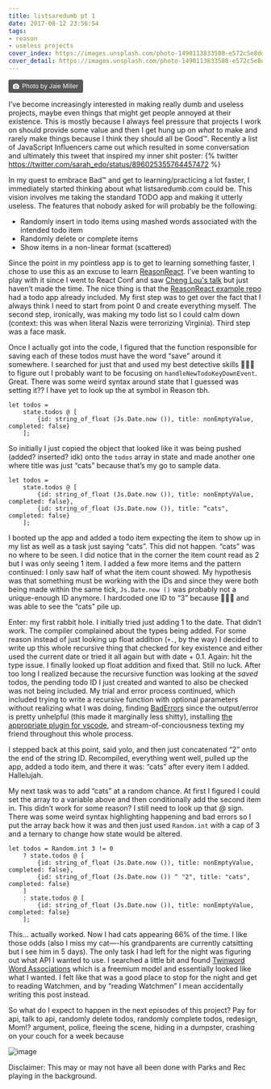 ```yaml
---
title: listsaredumb pt 1
date: 2017-08-12 23:56:54
tags:
- reason
- useless projects
cover_index: https://images.unsplash.com/photo-1490113833580-e572c5e8dd10?fit=crop&w=846&h=846
cover_detail: https://images.unsplash.com/photo-1490113833580-e572c5e8dd10
---
```

<a style="background-color:#585858;color:white;text-decoration:none;padding:4px 6px;font-size:12px;line-height:1.2;display:inline-block;border-radius:3px;" href="https://unsplash.com/@j_miller?utm_medium=referral&amp;utm_campaign=photographer-credit&amp;utm_content=creditBadge" target="_blank" rel="noopener noreferrer" title="Download free do whatever you want high-resolution photos from Jaie Miller"><span style="display:inline-block;padding:2px 3px;"><svg xmlns="http://www.w3.org/2000/svg" style="height:12px;width:auto;position:relative;vertical-align:middle;top:-1px;fill:white;" viewBox="0 0 32 32"><title></title><path d="M20.8 18.1c0 2.7-2.2 4.8-4.8 4.8s-4.8-2.1-4.8-4.8c0-2.7 2.2-4.8 4.8-4.8 2.7.1 4.8 2.2 4.8 4.8zm11.2-7.4v14.9c0 2.3-1.9 4.3-4.3 4.3h-23.4c-2.4 0-4.3-1.9-4.3-4.3v-15c0-2.3 1.9-4.3 4.3-4.3h3.7l.8-2.3c.4-1.1 1.7-2 2.9-2h8.6c1.2 0 2.5.9 2.9 2l.8 2.4h3.7c2.4 0 4.3 1.9 4.3 4.3zm-8.6 7.5c0-4.1-3.3-7.5-7.5-7.5-4.1 0-7.5 3.4-7.5 7.5s3.3 7.5 7.5 7.5c4.2-.1 7.5-3.4 7.5-7.5z"></path></svg></span><span style="display:inline-block;padding:2px 3px;">Photo by Jaie Miller</span></a>


I’ve become increasingly interested in making really dumb and useless projects, maybe even things that might get people annoyed at their existence. This is mostly because I always feel pressure that projects I work on should provide some value and then I get hung up on _what_ to make and rarely make things because I think they should all be Good™. Recently a list of JavaScript Influencers came out which resulted in some conversation and ultimately this tweet that inspired my inner shit poster:
{% twitter https://twitter.com/sarah_edo/status/896025355764457472 %}


In my quest to embrace Bad™ and get to learning/practicing a lot faster, I immediately started thinking about what listsaredumb.com could be. This vision involves me taking the standard TODO app and making it utterly useless. The features that nobody asked for will probably be the following:
* Randomly insert in todo items using mashed words associated with the intended todo item
* Randomly delete or complete items
* Show items in a non-linear format (scattered)

Since the point in my pointless app is to get to learning something faster, I chose to use this as an excuse to learn [ReasonReact](https://reasonml.github.io/reason-react/). I’ve been wanting to play with it since I went to React Conf and saw [Cheng Lou's talk](https://www.youtube.com/watch?v=_0T5OSSzxms) but just haven’t made the time. The nice thing is that the [ReasonReact example repo](https://github.com/chenglou/reason-react-example) had a todo app already included. My first step was to get over the fact that I always think I need to start from point 0 and create everything myself. The second step, ironically, was making my todo list so I could calm down (context: this was when literal Nazis were terrorizing Virginia). Third step was a face mask.

Once I actually got into the code, I figured that the function responsible for saving each of these todos must have the word “save” around it somewhere. I searched for just that and used my best detective skills 🕵🏼‍♀️ to figure out I probably want to be focusing on `handleNewTodoKeyDownEvent`. Great. There was some weird syntax around state that I guessed was setting it?? I have yet to look up the at symbol in Reason tbh.

```
let todos =
    state.todos @ [
        {id: string_of_float (Js.Date.now ()), title: nonEmptyValue, completed: false}
    ];
```

So initially I just copied the object that looked like it was being pushed (added? inserted? idk) onto the `todos` array in state and made another one where title was just “cats” because that’s my go to sample data.

```
let todos =
    state.todos @ [
        {id: string_of_float (Js.Date.now ()), title: nonEmptyValue, completed: false},
        {id: string_of_float (Js.Date.now ()), title: “cats", completed: false}
    ];
```

I booted up the app and added a todo item expecting the item to show up in my list as well as a task just saying “cats”. This did not happen. “cats” was no where to be seen. I did notice that in the corner the item count read as 2 but I was only seeing 1 item. I added a few more items and the pattern continued: I only saw half of what the item count showed. My hypothesis was that something must be working with the IDs and since they were both being made within the same tick, `Js.Date.now ()` was probably not a unique-enough ID anymore. I hardcoded one ID to “3” because 🤷🏼‍♀️ and was able to see the “cats” pile up.

Enter: my first rabbit hole. I initially tried just adding 1 to the date. That didn’t work. The compiler complained about the types being added. For some reason instead of just looking up float addition (`+.`, by the way) I decided to write up this whole recursive thing that checked for key existence and either used the current date or tried it all again but with date + 0.1. Again: hit the type issue. I finally looked up float addition and fixed that. Still no luck. After too long I realized because the recursive function was looking at the _saved_ todos, the pending todo ID I just created and wanted to also be checked was not being included. My trial and error process continued, which included trying to write a recursive function with optional parameters without realizing what I was doing, finding [BadErrors](https://github.com/reasonml/BetterErrors) since the output/error is pretty unhelpful (this made it marginally less shitty), installing [the appropriate plugin for vscode](https://github.com/reasonml-editor/vscode-reasonml), and stream-of-conciousness texting my friend throughout this whole process.

I stepped back at this point, said yolo, and then just concatenated “2” onto the end of the string ID. Recompiled, everything went well, pulled up the app, added a todo item, and there it was: “cats” after every item I added. Hallelujah.

My next task was to add “cats” at a random chance. At first I figured I could set the array to a variable above and then conditionally add the second item in. This didn’t work for some reason? I still need to look up that @ sign. There was some weird syntax highlighting happening and bad errors so I put the array back how it was and then just used `Random.int` with a cap of 3 and a ternary to change how state would be altered.


```
let todos = Random.int 3 != 0
    ? state.todos @ [
        {id: string_of_float (Js.Date.now ()), title: nonEmptyValue, completed: false},
        {id: string_of_float (Js.Date.now ()) ^ "2", title: "cats", completed: false}
    ]
    : state.todos @ [
        {id: string_of_float (Js.Date.now ()), title: nonEmptyValue, completed: false}
    ];
```  

This... actually worked. Now I had cats appearing 66% of the time. I like those odds (also I miss my cat—-his grandparents are currently catsitting but I see him in 5 days). The only task I had left for the night was figuring out what API I wanted to use. I searched a little bit and found [Twinword Word Associations](https://www.twinword.com/api/word-associations.php) which is a freemium model and essentially looked like what I wanted. I felt like that was a good place to stop for the night and get to reading Watchmen, and by “reading Watchmen” I mean accidentally writing this post instead.

So what do I expect to happen in the next episodes of this project? Pay for api, talk to api, randomly delete todos, randomly complete todos, redesign, Mom!? argument, police, fleeing the scene, hiding in a dumpster, crashing on your couch for a week because

![image](https://uproxx.files.wordpress.com/2015/06/j-ralph-homeless.gif?w=650)

Disclaimer: This may or may not have all been done with Parks and Rec playing in the background.
